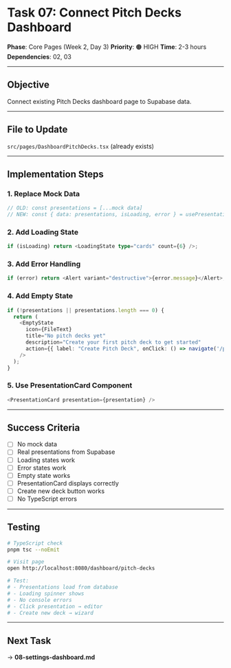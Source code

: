 # Task 07: Connect Pitch Decks Dashboard

**Phase**: Core Pages (Week 2, Day 3)
**Priority**: 🟠 HIGH
**Time**: 2-3 hours
**Dependencies**: 02, 03

---

## Objective

Connect existing Pitch Decks dashboard page to Supabase data.

---

## File to Update

`src/pages/DashboardPitchDecks.tsx` (already exists)

---

## Implementation Steps

### 1. Replace Mock Data

```typescript
// OLD: const presentations = [...mock data]
// NEW: const { data: presentations, isLoading, error } = usePresentations();
```

### 2. Add Loading State

```typescript
if (isLoading) return <LoadingState type="cards" count={6} />;
```

### 3. Add Error Handling

```typescript
if (error) return <Alert variant="destructive">{error.message}</Alert>;
```

### 4. Add Empty State

```typescript
if (!presentations || presentations.length === 0) {
  return (
    <EmptyState
      icon={FileText}
      title="No pitch decks yet"
      description="Create your first pitch deck to get started"
      action={{ label: "Create Pitch Deck", onClick: () => navigate('/pitch-deck-wizard') }}
    />
  );
}
```

### 5. Use PresentationCard Component

```typescript
<PresentationCard presentation={presentation} />
```

---

## Success Criteria

- [ ] No mock data
- [ ] Real presentations from Supabase
- [ ] Loading states work
- [ ] Error states work
- [ ] Empty state works
- [ ] PresentationCard displays correctly
- [ ] Create new deck button works
- [ ] No TypeScript errors

---

## Testing

```bash
# TypeScript check
pnpm tsc --noEmit

# Visit page
open http://localhost:8080/dashboard/pitch-decks

# Test:
# - Presentations load from database
# - Loading spinner shows
# - No console errors
# - Click presentation → editor
# - Create new deck → wizard
```

---

## Next Task

→ **08-settings-dashboard.md**
